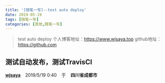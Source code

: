 ```yaml
---
title: '[随笔一写]--test auto deploy' 
date: 2019-05-19
tags: [随笔一写]
categories: [其他,随笔一写]
---
```


>test auto deploy
个人博客地址：https://www.wjsaya.top
github地址：https://github.com
<!--more-->


测试自动发布，测试TravisCI
----------
<b><a href="https://www.wjsaya.top">wjsaya</a></b>  &ensp;  2019/5/19 0:40  &ensp;  于  &ensp;  <b>四川省成都市</b>





